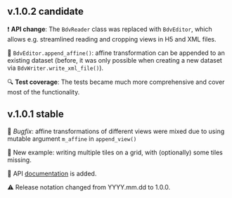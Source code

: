 ## v.1.0.2 candidate
:exclamation: **API change**: The `BdvReader` class was replaced with `BdvEditor`, which allows e.g. streamlined reading and cropping views in H5 and XML files.

:gem: `BdvEditor.append_affine()`: affine transformation can be appended to an existing dataset (before, it was only possible when creating a new dataset via `BdvWriter.write_xml_file()`). 

:mag: **Test coverage**: The tests became much more comprehensive and cover most of the functionality.

## v.1.0.1 stable
:bug: *Bugfix*: affine transformations of different views were mixed due to using mutable argument `m_affine` in `append_view()`

:gem: New example: writing multiple tiles on a grid, with (optionally) some tiles missing.

:book: API [documentation](https://nvladimus.github.io/npy2bdv/) is added.

:warning: Release notation changed from YYYY.mm.dd to 1.0.0.